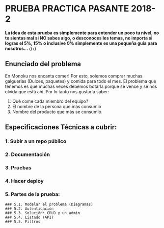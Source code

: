 # PRUEBA PRACTICA PASANTE 2018-2

**La idea de esta prueba es simplemente para entender un poco tu nivel, no te sientas mal si NO sabes algo, o desconoces los temas, 
no importa si logras el 5%, 15% o inclusive 0% simplemente es una pequeña guía para nosotros... :) :)**


## Enunciado del problema

En Monoku nos encanta comer! Por esto, solemos comprar muchas galguerias (Dulces, paquetes) y comida para todo el mes.
El problema que tenemos es que muchas veces debemos botarla porque se vence y se nos olvida que está ahí. 
Por lo tanto nos gustaría saber:

1. Qué come cada miembro del equipo?
2. El nombre de la persona que más consumió
3. Nombre del producto que más se consumió.


## Especificaciones Técnicas a cubrir:

### 1. Subir a un repo público
### 2. Documentación
### 3. Pruebas
### 4. Hacer deploy
### 5. Partes de la prueba:
	### 5.1. Modelar el problema (Diagramas)
	### 5.2. Autenticación
	### 5.3. Solución: CRUD y un admin
	### 5.4. Listado (API)
	### 5.5. Filtros

